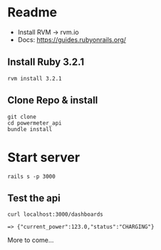 # Readme

- Install RVM -> rvm.io
- Docs: https://guides.rubyonrails.org/

## Install Ruby 3.2.1
```
rvm install 3.2.1
```

## Clone Repo & install
```
git clone
cd powermeter_api
bundle install
```

# Start server
```
rails s -p 3000
```

## Test the api
```
curl localhost:3000/dashboards
```

```
=> {"current_power":123.0,"status":"CHARGING"}
```

More to come...
